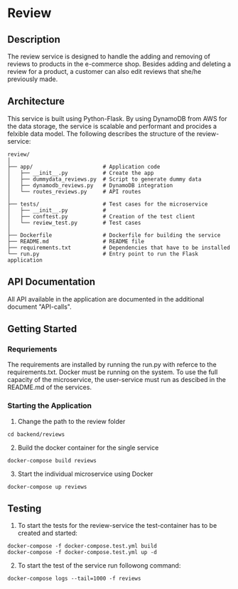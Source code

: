 # Review

## Description
The review service is designed to handle the adding and removing of reviews to products in the e-commerce shop. Besides adding and deleting a review for a product, a customer can also edit reviews that she/he previously made. 

## Architecture
This service is built using Python-Flask. By using DynamoDB from AWS for the data storage, the service is scalable and performant and procides a felxible data model.
The following describes the structure of the review-service:

```
review/
│
├── app/                      # Application code
│   ├── __init__.py           # Create the app
│   ├── dummydata_reviews.py  # Script to generate dummy data
│   ├── dynamodb_reviews.py   # DynamoDB integration
│   └── routes_reviews.py     # API routes
│
├── tests/                    # Test cases for the microservice
│   ├── __init__.py           # 
│   ├── conftest.py           # Creation of the test client
│   └── review_test.py        # Test cases 
│
├── Dockerfile                # Dockerfile for building the service
├── README.md                 # README file
├── requirements.txt          # Dependencies that have to be installed
└── run.py                    # Entry point to run the Flask application
```

## API Documentation
All API available in the application are documented in the additional document "API-calls".

## Getting Started

### Requriements
The requirements are installed by running the run.py with referce to the requirements.txt.
Docker must be running on the system.
To use the full capacity of the microservice, the user-service must run as descibed in the README.md of the services.

### Starting the Application
1. Change the path to the review folder
```
cd backend/reviews
```
2. Build the docker container for the single service
```
docker-compose build reviews
```
3. Start the individual microservice using Docker
```
docker-compose up reviews
```

## Testing
1. To start the tests for the review-service the test-container has to be created and started:
```
docker-compose -f docker-compose.test.yml build
docker-compose -f docker-compose.test.yml up -d
```
2. To start the test of the service run followong command:
```
docker-compose logs --tail=1000 -f reviews
```